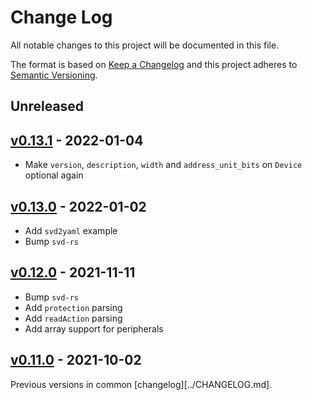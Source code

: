 # Change Log

All notable changes to this project will be documented in this file.

The format is based on [Keep a Changelog](http://keepachangelog.com/)
and this project adheres to [Semantic Versioning](http://semver.org/).

## Unreleased

## [v0.13.1] - 2022-01-04

- Make `version`, `description`, `width` and `address_unit_bits` on `Device` optional again

## [v0.13.0] - 2022-01-02

- Add `svd2yaml` example
- Bump `svd-rs`

## [v0.12.0] - 2021-11-11

- Bump `svd-rs`
- Add `protection` parsing
- Add `readAction` parsing
- Add array support for peripherals

## [v0.11.0] - 2021-10-02

Previous versions in common [changelog][../CHANGELOG.md].

[Unreleased]: https://github.com/rust-embedded/svd/compare/v0.13.1...HEAD
[v0.13.1]: https://github.com/rust-embedded/svd/compare/v0.13.0...svd-parser-v0.13.1
[v0.13.0]: https://github.com/rust-embedded/svd/compare/v0.12.0...v0.13.0
[v0.12.0]: https://github.com/rust-embedded/svd/compare/v0.11.0...v0.12.0
[v0.11.0]: https://github.com/rust-embedded/svd/compare/v0.10.2...v0.11.0
